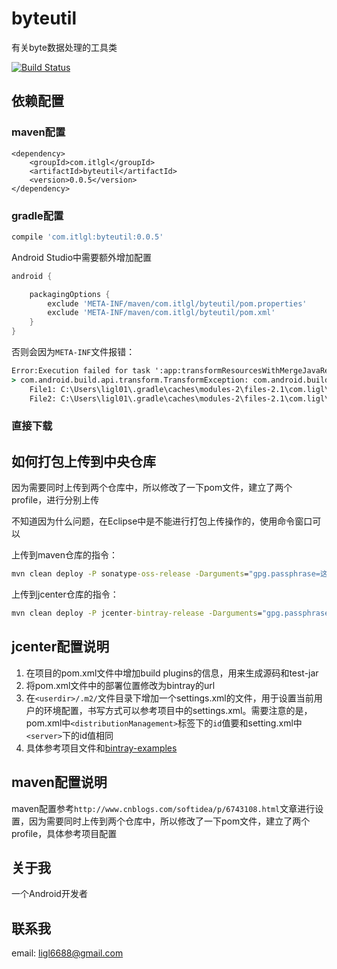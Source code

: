 # byteutil

有关byte数据处理的工具类

[![Build Status](https://www.travis-ci.org/itlgl/byteutil.svg?branch=master)](https://www.travis-ci.org/itlgl/byteutil)

## 依赖配置

### maven配置

```maven
<dependency>
    <groupId>com.itlgl</groupId>
    <artifactId>byteutil</artifactId>
    <version>0.0.5</version>
</dependency>
```

### gradle配置

```gradle
compile 'com.itlgl:byteutil:0.0.5'
```

Android Studio中需要额外增加配置

```gradle
android {

    packagingOptions {
        exclude 'META-INF/maven/com.itlgl/byteutil/pom.properties'
        exclude 'META-INF/maven/com.itlgl/byteutil/pom.xml'
    }
}
```

否则会因为`META-INF`文件报错：

```cmd
Error:Execution failed for task ':app:transformResourcesWithMergeJavaResForDebug'.
> com.android.build.api.transform.TransformException: com.android.builder.packaging.DuplicateFileException: Duplicate files copied in APK META-INF/maven/com.ligl/byteutil/pom.properties
	File1: C:\Users\ligl01\.gradle\caches\modules-2\files-2.1\com.ligl\byteutil\0.0.1\48d08a5499328c65e87fcbd1f01fdd6ad686eca2\byteutil-0.0.1.jar
	File2: C:\Users\ligl01\.gradle\caches\modules-2\files-2.1\com.ligl\byteutil\0.0.1\48d08a5499328c65e87fcbd1f01fdd6ad686eca2\byteutil-0.0.1.jar
```

### 直接下载



## 如何打包上传到中央仓库

因为需要同时上传到两个仓库中，所以修改了一下pom文件，建立了两个profile，进行分别上传

不知道因为什么问题，在Eclipse中是不能进行打包上传操作的，使用命令窗口可以

上传到maven仓库的指令：
```cmd
mvn clean deploy -P sonatype-oss-release -Darguments="gpg.passphrase=这个passphrase没有起作用"
```

上传到jcenter仓库的指令：
```cmd
mvn clean deploy -P jcenter-bintray-release -Darguments="gpg.passphrase=这个passphrase没有起作用"
```

## jcenter配置说明

1. 在项目的pom.xml文件中增加build plugins的信息，用来生成源码和test-jar
2. 将pom.xml文件中的部署位置修改为bintray的url
3. 在`<userdir>/.m2/`文件目录下增加一个settings.xml的文件，用于设置当前用户的环境配置，书写方式可以参考项目中的settings.xml。需要注意的是，pom.xml中`<distributionManagement>`标签下的`id`值要和setting.xml中`<server>`下的id值相同
4. 具体参考项目文件和[bintray-examples](https://github.com/bintray/bintray-examples)

## maven配置说明

maven配置参考`http://www.cnblogs.com/softidea/p/6743108.html`文章进行设置，因为需要同时上传到两个仓库中，所以修改了一下pom文件，建立了两个profile，具体参考项目配置

## 关于我

一个Android开发者

## 联系我

email: ligl6688@gmail.com
